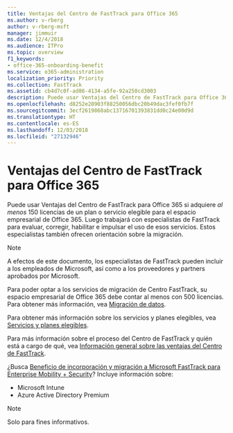 ```yaml
---
title: Ventajas del Centro de FastTrack para Office 365
ms.author: v-rberg
author: v-rberg-msft
manager: jimmuir
ms.date: 12/4/2018
ms.audience: ITPro
ms.topic: overview
f1_keywords:
- office-365-onboarding-benefit
ms.service: o365-administration
localization_priority: Priority
ms.collection: FastTrack
ms.assetid: cb4d7c0f-ad86-4134-a5fe-92a250cd3003
description: Puede usar Ventajas del Centro de FastTrack para Office 365 si adquiere al menos 150 licencias de un plan o servicio elegible para el espacio empresarial de Office 365. Luego trabajará con especialistas de FastTrack para evaluar, corregir, habilitar e impulsar el uso de esos servicios. Estos especialistas también ofrecen orientación sobre la migración.
ms.openlocfilehash: d8252e28903f88250056dbc20b49dac3fef0fb7f
ms.sourcegitcommit: 3ecf2619868abc13716701393831dd0c24e00d9d
ms.translationtype: HT
ms.contentlocale: es-ES
ms.lasthandoff: 12/03/2018
ms.locfileid: "27132946"
---
```

# <a name="fasttrack-center-benefit-for-office-365"></a>Ventajas del Centro de FastTrack para Office 365

Puede usar Ventajas del Centro de FastTrack para Office 365 si adquiere *al menos* 150 licencias de un plan o servicio elegible para el espacio empresarial de Office 365. Luego trabajará con especialistas de FastTrack para evaluar, corregir, habilitar e impulsar el uso de esos servicios. Estos especialistas también ofrecen orientación sobre la migración. 
  
> [!NOTE]
> A efectos de este documento, los especialistas de FastTrack pueden incluir a los empleados de Microsoft, así como a los proveedores y partners aprobados por Microsoft. 
  
Para poder optar a los servicios de migración de Centro FastTrack, su espacio empresarial de Office 365 debe contar al menos con 500 licencias. Para obtener más información, vea [Migración de datos](O365-data-migration.md).
  
Para obtener más información sobre los servicios y planes elegibles, vea [Servicios y planes elegibles](O365-eligible-services-and-plans.md).
  
Para más información sobre el proceso del Centro de FastTrack y quién está a cargo de qué, vea [Información general sobre las ventajas del Centro de FastTrack](O365-fasttrack-benefit-overview.md).
  
¿Busca [Beneficio de incorporación y migración a Microsoft FastTrack para Enterprise Mobility + Security](https://go.microsoft.com/fwlink/?linkid=2005312)? Incluye información sobre:
  
- Microsoft Intune    
- Azure Active Directory Premium 
    
> [!NOTE]
> Solo para fines informativos. 
  
  

 